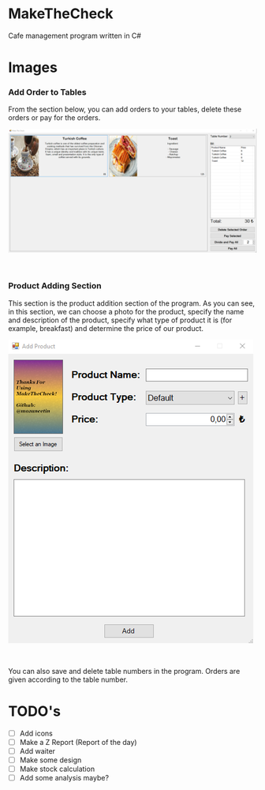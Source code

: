 # MakeTheCheck
Cafe management program written in C#

# Images
<h3>Add Order to Tables</h2>
<p> From the section below, you can add orders to your tables, delete these orders or pay for the orders. </p>

![Order Screen](./Photos/img.png)

<br>
<h3>Product Adding Section</h3>
<p> This section is the product addition section of the program. As you can see, in this section, we can choose a photo for the product, specify the name and description of the product, specify what type of product it is (for example, breakfast) and determine the price of our product. </p>

![Product Adding Section](./Photos/img2.png)

<br> 
<p> You can also save and delete table numbers in the program. Orders are given according to the table number. </p>

# TODO's
- [ ] Add icons
- [ ] Make a Z Report (Report of the day)
- [ ] Add waiter
- [ ] Make some design
- [ ] Make stock calculation
- [ ] Add some analysis maybe?
